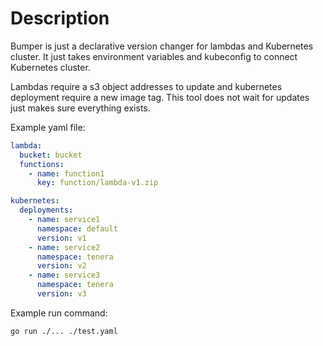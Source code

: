 # Description
Bumper is just a declarative version changer for lambdas and Kubernetes cluster. It just takes environment variables and
kubeconfig to connect Kubernetes cluster.

Lambdas require a s3 object addresses to update and kubernetes deployment require a new image tag. This tool does not
wait for updates just makes sure everything exists.

Example yaml file:

```yaml
lambda:
  bucket: bucket
  functions:
    - name: function1
      key: function/lambda-v1.zip

kubernetes:
  deployments:
    - name: service1
      namespace: default
      version: v1
    - name: service2
      namespace: tenera
      version: v2
    - name: service3
      namespace: tenera
      version: v3
```

Example run command: 
```shell
go run ./... ./test.yaml
```